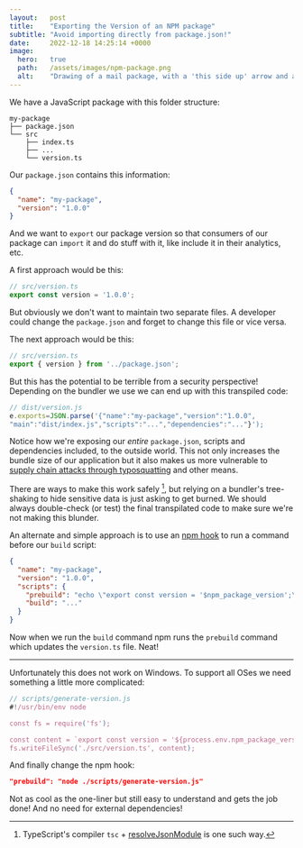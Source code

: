```yaml
---
layout:   post
title:    "Exporting the Version of an NPM package"
subtitle: "Avoid importing directly from package.json!"
date:     2022-12-18 14:25:14 +0000
image:
  hero:   true
  path:   /assets/images/npm-package.png
  alt:    "Drawing of a mail package, with a 'this side up' arrow and a label with the text 'v1.0.0' on one side."
---
```


We have a JavaScript package with this folder structure:

```
my-package
├── package.json
└── src
    ├── index.ts
    ├── ...
    └── version.ts
```

Our `package.json` contains this information:

```json
{
  "name": "my-package",
  "version": "1.0.0"
}
```

And we want to `export` our package version so that consumers of our package can `import` it and do stuff with it, like include it in their analytics, etc.

A first approach would be this:

```ts
// src/version.ts
export const version = '1.0.0';
```

But obviously we don't want to maintain two separate files. A developer could change the `package.json` and forget to change this file or vice versa.

The next approach would be this:

```ts
// src/version.ts
export { version } from '../package.json';
```

But this has the potential to be terrible from a security perspective! Depending on the bundler we use we can end up with this transpiled code:

```js
// dist/version.js
e.exports=JSON.parse('{"name":"my-package","version":"1.0.0",
"main":"dist/index.js","scripts":"...","dependencies":"..."}');
```

Notice how we're exposing our _entire_ `package.json`, scripts and dependencies included, to the outside world. This not only increases the bundle size of our application but it also makes us more vulnerable to [supply chain attacks through typosquatting] and other means.

There are ways to make this work safely [^1], but relying on a bundler's tree-shaking to hide sensitive data is just asking to get burned. We should always double-check (or test) the final transpilated code to make sure we're not making this blunder.

An alternate and simple approach is to use an [npm hook] to run a command before our `build` script:

```json
{
  "name": "my-package",
  "version": "1.0.0",
  "scripts": {
    "prebuild": "echo \"export const version = '$npm_package_version';\" > ./src/version.ts",
    "build": "..."
  }
}
```

Now when we run the `build` command npm runs the `prebuild` command which updates the `version.ts` file. Neat!

---

Unfortunately this does not work on Windows. To support all OSes we need something a little more complicated:

```js
// scripts/generate-version.js
#!/usr/bin/env node

const fs = require('fs');

const content = `export const version = '${process.env.npm_package_version}';\n`
fs.writeFileSync('./src/version.ts', content);
```

And finally change the npm hook:

```json
"prebuild": "node ./scripts/generate-version.js"
```

Not as cool as the one-liner but still easy to understand and gets the job done! And no need for external dependencies!

[^1]: TypeScript's compiler `tsc` + [resolveJsonModule] is one such way.

[supply chain attacks through typosquatting]: https://thehackernews.com/2022/03/over-200-malicious-npm-packages-caught.html
[npm hook]: https://docs.npmjs.com/cli/v9/using-npm/scripts#pre--post-scripts
[resolveJsonModule]: https://www.typescriptlang.org/tsconfig#resolveJsonModule
